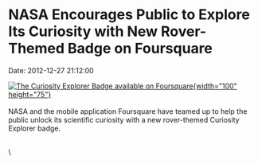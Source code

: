 NASA Encourages Public to Explore Its Curiosity with New Rover-Themed Badge on Foursquare
=========================================================================================

Date: 2012-12-27 21:12:00

[![The Curiosity Explorer Badge available on
Foursquare](http://www.jpl.nasa.gov/images/foursquare/foursquare20121227-th.jpg){width="100"
height="75"}](http://www.jpl.nasa.gov/news/news.php?release=2012-409&rn=news.xml&rst=3637)\
\
NASA and the mobile application Foursquare have teamed up to help the
public unlock its scientific curiosity with a new rover-themed Curiosity
Explorer badge.

\
\

